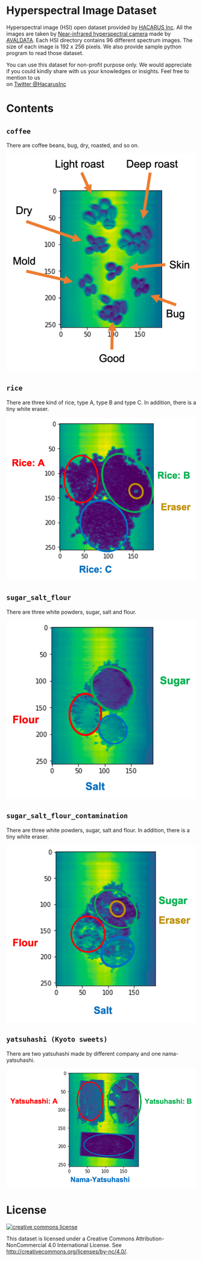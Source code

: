 # Hyperspectral Image Dataset
Hyperspectral image (HSI) open dataset provided by [HACARUS Inc](https://hacarus.com/).
All the images are taken by [Near-infrared hyperspectral camera](https://www.avaldata.co.jp/products/imaging/item/ahs-u20mir) made by [AVALDATA](http://aval-global.com/). Each HSI directory contains 96 different spectrum images. The size of each image is 192 x 256 pixels. We also provide sample python program to read those dataset.

You can use this dataset for non-profit purpose only. We would appreciate if you could kindly share with us your knowledges or insights. Feel free to mention to us  
on [Twitter @HacarusInc](https://twitter.com/hacarusinc?lang=en)

# Contents

## `coffee` 
There are coffee beans, bug, dry, roasted, and so on.

![coffee](./img/coffee.png)

## `rice`
There are three kind of rice, type A, type B and type C. In addition, there is a tiny white eraser.

![rice](./img/rice.png)

## `sugar_salt_flour`
There are three white powders, sugar, salt and flour.

![sugar_salt_flour](./img/sugar_salt_flour.png)

## `sugar_salt_flour_contamination`
There are three white powders, sugar, salt and flour.
In addition, there is a tiny white eraser.

![sugar_salt_flour_contamination](./img/sugar_salt_flour_contamination.png)

## `yatsuhashi (Kyoto sweets)`
There are two yatsuhashi made by different company and one nama-yatsuhashi.

![yatsuhashi](./img/yatsuhashi.png)

# License
<a rel="license" href="http://creativecommons.org/licenses/by-nc/4.0/"><img alt="creative commons license" style="border-width:0" src="https://i.creativecommons.org/l/by-nc/4.0/88x31.png" /></a><br />

This dataset is licensed under a
Creative Commons Attribution-NonCommercial 4.0 International License. See <http://creativecommons.org/licenses/by-nc/4.0/>.
